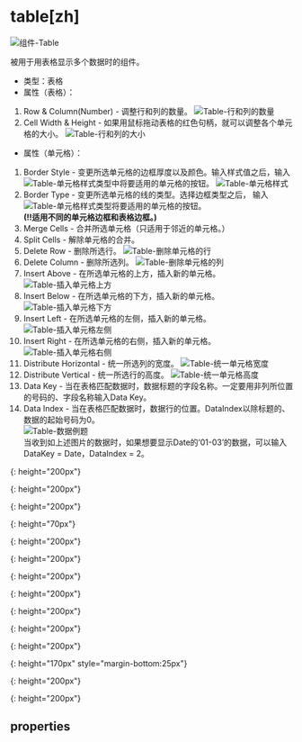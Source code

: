 # table[zh]
![组件-Table][table-01]

被用于用表格显示多个数据时的组件。

- 类型：表格
- 属性（表格）：
1. Row & Column(Number) - 调整行和列的数量。
![Table-行和列的数量][table-02]
1. Cell Width & Height - 如果用鼠标拖动表格的红色句柄，就可以调整各个单元格的大小。
![Table-行和列的大小][table-03]

- 属性（单元格）：
1. Border Style - 变更所选单元格的边框厚度以及颜色。输入样式值之后，输入![Table-单元格样式类型][table-04]中将要适用的单元格的按钮。
![Table-单元格样式][table-05]
1. Border Type - 变更所选单元格的线的类型。选择边框类型之后， 输入![Table-单元格样式类型][table-04]将要适用的单元格的按钮。  
__(!!适用不同的单元格边框和表格边框。)__
1. Merge Cells - 合并所选单元格（只适用于邻近的单元格。）
1. Split Cells - 解除单元格的合并。
1. Delete Row - 删除所选行。
![Table-删除单元格的行][table-06]
1. Delete Column - 删除所选列。
![Table-删除单元格的列][table-07]
1. Insert Above - 在所选单元格的上方，插入新的单元格。
![Table-插入单元格上方][table-08]
1. Insert Below - 在所选单元格的下方，插入新的单元格。
![Table-插入单元格下方][table-09]
1. Insert Left - 在所选单元格的左侧，插入新的单元格。
![Table-插入单元格左侧][table-10]
1. Insert Right - 在所选单元格的右侧，插入新的单元格。
![Table-插入单元格右侧][table-11]
1. Distribute Horizontal - 统一所选列的宽度。
![Table-统一单元格宽度][table-12]
1. Distribute Vertical - 统一所选行的高度。
![Table-统一单元格高度][table-13]
1. Data Key - 当在表格匹配数据时，数据标题的字段名称。一定要用非列所位置的号码的、字段名称输入Data Key。
1. Data Index - 当在表格匹配数据时，数据行的位置。DataIndex以除标题的、数据的起始号码为0。  
![Table-数据例题][table-14]  
当收到如上述图片的数据时，如果想要显示Date的‘01-03’的数据，可以输入DataKey = Date，DataIndex = 2。



[table-01]: {{site.baseurl}}/assets/components/table-01.png
{: height="200px"}

[table-02]: {{site.baseurl}}/assets/components/table-02.png
{: height="200px"}

[table-03]: {{site.baseurl}}/assets/components/table-03.png
{: height="200px"}

[table-04]: {{site.baseurl}}/assets/components/table-04.png
{: height="70px"}

[table-05]: {{site.baseurl}}/assets/components/table-05.png
{: height="200px"}

[table-06]: {{site.baseurl}}/assets/components/table-06.png
{: height="200px"}

[table-07]: {{site.baseurl}}/assets/components/table-07.png
{: height="200px"}

[table-08]: {{site.baseurl}}/assets/components/table-08.png
{: height="200px"}

[table-09]: {{site.baseurl}}/assets/components/table-09.png
{: height="200px"}

[table-10]: {{site.baseurl}}/assets/components/table-10.png
{: height="200px"}

[table-11]: {{site.baseurl}}/assets/components/table-11.png
{: height="200px"}

[table-12]: {{site.baseurl}}/assets/components/table-12.png
{: height="170px" style="margin-bottom:25px"}

[table-13]: {{site.baseurl}}/assets/components/table-13.png
{: height="200px"}

[table-14]: {{site.baseurl}}/assets/components/table-14.png
{: height="200px"}


## properties

### 
